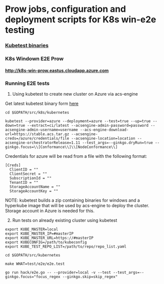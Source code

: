 # Prow jobs, configuration and deployment scripts for K8s win-e2e testing


### [Kubetest binaries](./KUBETEST_BUILDS.md) 

### K8s Windown E2E Prow

#### http://k8s-win-prow.eastus.cloudapp.azure.com

### Running E2E tests

1. Using kubetest to create new cluster on Azure via acs-engine

Get latest kubetest binary form [here](./KUBETEST_BUILDS.md)

```
cd $GOPATH/src/k8s/kubernetes

kubetest --provider=azure --deployment=azure --test=true --up=true --down=true --extract=ci/latest --acsengine-admin-password=password --acsengine-admin-username=username --acs-engine-download-url=https://stable.acs.tar.gz --acsengine-creds=/azure/credentials/file --acsengine-location=location --acsengine-orchestratorRelease=1.11 --test_args=--ginkgo.dryRun=true --ginkgo.focus=\\[Conformance\\]\\[NodeConformance\\]
```

Credentials for azure will be read from a file with the following format:

```
[Creds]
  ClientID = ""
  ClientSecret = ""
  SubscriptionId = ""
  TenantID = ""
  StorageAccountName = ""
  StorageAccountKey = ""

  ```
NOTE: kubetest builds a zip containing binaries for windows and a hyperkube image that will be used by acs-engine to deploy the cluster. Storage account in Azure is needed for this.

2. Run tests on already existing cluster using kubetest

```
export KUBE_MASTER=local
export KUBE_MASTER_IP=#masterIP
export KUBE_MASTER_URL=https://#masterIP
export KUBECONFIG=/path/to/kubeconfig
export KUBE_TEST_REPO_LIST=/path/to/repo/repo_list.yaml
```

```
cd $GOPATH/src/kubernetes

make WHAT=test/e2e/e2e.test

go run hack/e2e.go -- --provider=local -v --test --test_args=--ginkgo.focus="focus_regex --ginkgo.skip=skip_regex" 

```
